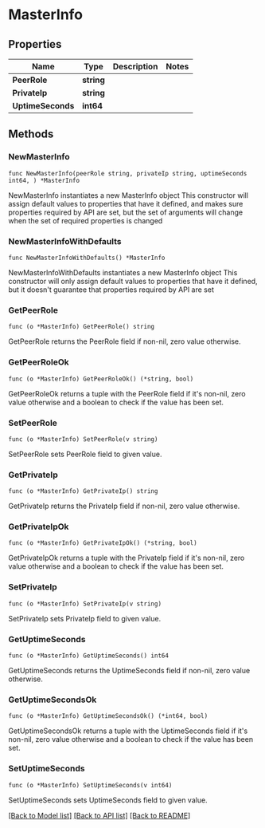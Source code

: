 # MasterInfo

## Properties

Name | Type | Description | Notes
------------ | ------------- | ------------- | -------------
**PeerRole** | **string** |  | 
**PrivateIp** | **string** |  | 
**UptimeSeconds** | **int64** |  | 

## Methods

### NewMasterInfo

`func NewMasterInfo(peerRole string, privateIp string, uptimeSeconds int64, ) *MasterInfo`

NewMasterInfo instantiates a new MasterInfo object
This constructor will assign default values to properties that have it defined,
and makes sure properties required by API are set, but the set of arguments
will change when the set of required properties is changed

### NewMasterInfoWithDefaults

`func NewMasterInfoWithDefaults() *MasterInfo`

NewMasterInfoWithDefaults instantiates a new MasterInfo object
This constructor will only assign default values to properties that have it defined,
but it doesn't guarantee that properties required by API are set

### GetPeerRole

`func (o *MasterInfo) GetPeerRole() string`

GetPeerRole returns the PeerRole field if non-nil, zero value otherwise.

### GetPeerRoleOk

`func (o *MasterInfo) GetPeerRoleOk() (*string, bool)`

GetPeerRoleOk returns a tuple with the PeerRole field if it's non-nil, zero value otherwise
and a boolean to check if the value has been set.

### SetPeerRole

`func (o *MasterInfo) SetPeerRole(v string)`

SetPeerRole sets PeerRole field to given value.


### GetPrivateIp

`func (o *MasterInfo) GetPrivateIp() string`

GetPrivateIp returns the PrivateIp field if non-nil, zero value otherwise.

### GetPrivateIpOk

`func (o *MasterInfo) GetPrivateIpOk() (*string, bool)`

GetPrivateIpOk returns a tuple with the PrivateIp field if it's non-nil, zero value otherwise
and a boolean to check if the value has been set.

### SetPrivateIp

`func (o *MasterInfo) SetPrivateIp(v string)`

SetPrivateIp sets PrivateIp field to given value.


### GetUptimeSeconds

`func (o *MasterInfo) GetUptimeSeconds() int64`

GetUptimeSeconds returns the UptimeSeconds field if non-nil, zero value otherwise.

### GetUptimeSecondsOk

`func (o *MasterInfo) GetUptimeSecondsOk() (*int64, bool)`

GetUptimeSecondsOk returns a tuple with the UptimeSeconds field if it's non-nil, zero value otherwise
and a boolean to check if the value has been set.

### SetUptimeSeconds

`func (o *MasterInfo) SetUptimeSeconds(v int64)`

SetUptimeSeconds sets UptimeSeconds field to given value.



[[Back to Model list]](../README.md#documentation-for-models) [[Back to API list]](../README.md#documentation-for-api-endpoints) [[Back to README]](../README.md)


